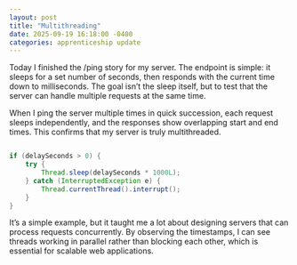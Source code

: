 ```yaml
---
layout: post
title: "Multithreading"
date: 2025-09-19 16:18:00 -0400
categories: apprenticeship update
---
```


Today I finished the /ping story for my server. The endpoint is simple: it
sleeps for a set number of seconds, then responds with the current time down
to milliseconds. The goal isn’t the sleep itself, but to test that the server
can handle multiple requests at the same time.

When I ping the server multiple times in quick succession, each request sleeps 
independently, and the responses show overlapping start and end times. This
confirms that my server is truly multithreaded.

```java

if (delaySeconds > 0) {
    try {
        Thread.sleep(delaySeconds * 1000L);
    } catch (InterruptedException e) {
        Thread.currentThread().interrupt();
    }
}

```

It’s a simple example, but it taught me a lot about designing servers that can
process requests concurrently. By observing the timestamps, I can see threads 
working in parallel rather than blocking each other, which is essential for
scalable web applications.